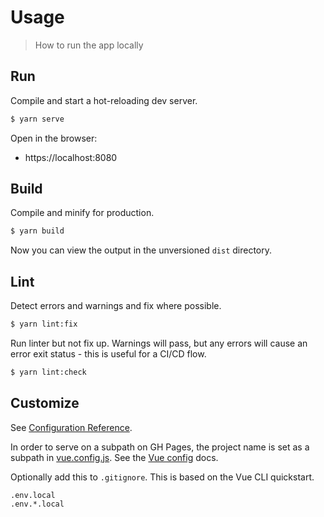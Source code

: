 # Usage
> How to run the app locally


## Run

Compile and start a hot-reloading dev server.

```sh
$ yarn serve
```

Open in the browser:

- https://localhost:8080


## Build

Compile and minify for production.

```sh
$ yarn build
```

Now you can view the output in the unversioned `dist` directory.


## Lint

Detect errors and warnings and fix where possible.

```sh
$ yarn lint:fix
```

Run linter but not fix up. Warnings will pass, but any errors will cause an error exit status - this is useful for a CI/CD flow.

```sh
$ yarn lint:check
```


## Customize

See [Configuration Reference](https://cli.vuejs.org/config/).

In order to serve on a subpath on GH Pages, the project name is set as a subpath in [vue.config.js](/vue.config.js). See the [Vue config](https://cli.vuejs.org/config/#target-browsers) docs.

Optionally add this to `.gitignore`. This is based on the Vue CLI quickstart.

```
.env.local
.env.*.local
```
